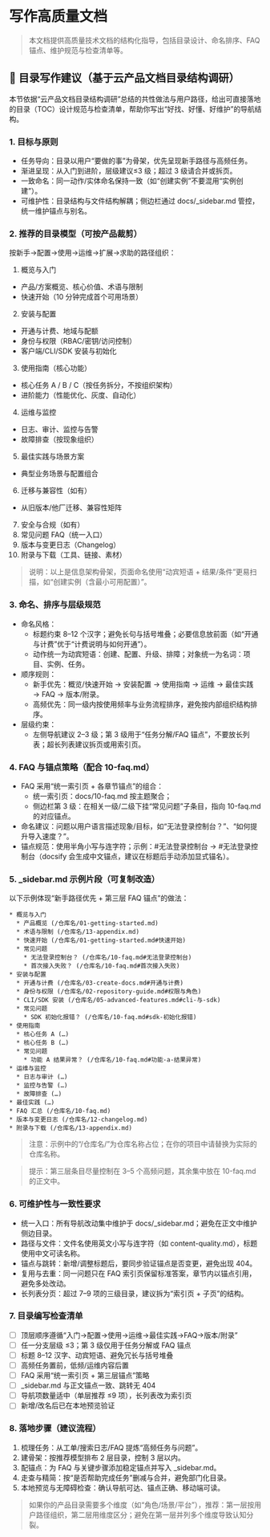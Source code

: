 # 写作高质量文档

> 本文档提供高质量技术文档的结构化指导，包括目录设计、命名排序、FAQ锚点、维护规范与检查清单等。

## 🧭 目录写作建议（基于云产品文档目录结构调研）

本节依据“云产品文档目录结构调研”总结的共性做法与用户路径，给出可直接落地的目录（TOC）设计规范与检查清单，帮助你写出“好找、好懂、好维护”的导航结构。

### 1. 目标与原则
- 任务导向：目录以用户“要做的事”为骨架，优先呈现新手路径与高频任务。
- 渐进呈现：从入门到进阶，层级建议≤3 级；超过 3 级请合并或拆页。
- 一致命名：同一动作/实体命名保持一致（如“创建实例”不要混用“实例创建”）。
- 可维护性：目录结构与文件结构解耦；侧边栏通过 docs/_sidebar.md 管控，统一维护锚点与别名。

### 2. 推荐的目录模型（可按产品裁剪）
按新手→配置→使用→运维→扩展→求助的路径组织：
1) 概览与入门
- 产品/方案概览、核心价值、术语与限制
- 快速开始（10 分钟完成首个可用场景）
2) 安装与配置
- 开通与计费、地域与配额
- 身份与权限（RBAC/密钥/访问控制）
- 客户端/CLI/SDK 安装与初始化
3) 使用指南（核心功能）
- 核心任务 A / B / C（按任务拆分，不按组织架构）
- 进阶能力（性能优化、灰度、自动化）
4) 运维与监控
- 日志、审计、监控与告警
- 故障排查（按现象组织）
5) 最佳实践与场景方案
- 典型业务场景与配置组合
6) 迁移与兼容性（如有）
- 从旧版本/他厂迁移、兼容性矩阵
7) 安全与合规（如有）
8) 常见问题 FAQ（统一入口）
9) 版本与变更日志（Changelog）
10) 附录与下载（工具、链接、素材）

> 说明：以上是信息架构骨架，页面命名使用“动宾短语 + 结果/条件”更易扫描，如“创建实例（含最小可用配置）”。

### 3. 命名、排序与层级规范
- 命名风格：
  - 标题约束 8–12 个汉字；避免长句与括号堆叠；必要信息放前面（如“开通与计费”优于“计费说明与如何开通”）。
  - 动作统一为动宾短语：创建、配置、升级、排障；对象统一为名词：项目、实例、任务。
- 顺序规则：
  - 新手优先：概览/快速开始 → 安装配置 → 使用指南 → 运维 → 最佳实践 → FAQ → 版本/附录。
  - 高频优先：同一级内按使用频率与业务流程排序，避免按内部组织结构排序。
- 层级约束：
  - 左侧导航建议 2–3 级；第 3 级用于“任务分解/FAQ 锚点”，不要放长列表；超长列表建议拆页或用索引页。

### 4. FAQ 与锚点策略（配合 10-faq.md）
- FAQ 采用“统一索引页 + 各章节锚点”的组合：
  - 统一索引页：docs/10-faq.md 按主题聚合；
  - 侧边栏第 3 级：在相关一级/二级下挂“常见问题”子条目，指向 10-faq.md 的对应锚点。
- 命名建议：问题以用户语言描述现象/目标，如“无法登录控制台？”、“如何提升导入速度？”。
- 锚点规范：使用半角小写与连字符；示例：#无法登录控制台 → #无法登录控制台（docsify 会生成中文锚点，建议在标题后手动添加显式锚名）。

### 5. _sidebar.md 示例片段（可复制改造）
以下示例体现“新手路径优先 + 第三层 FAQ 锚点”的做法：

```
* 概览与入门
  * 产品概览 (/仓库名/01-getting-started.md)
  * 术语与限制 (/仓库名/13-appendix.md)
  * 快速开始 (/仓库名/01-getting-started.md#快速开始)
  * 常见问题
    * 无法登录控制台？ (/仓库名/10-faq.md#无法登录控制台)
    * 首次接入失败？ (/仓库名/10-faq.md#首次接入失败)
* 安装与配置
  * 开通与计费 (/仓库名/03-create-docs.md#开通与计费)
  * 身份与权限 (/仓库名/02-repository-guide.md#权限与角色)
  * CLI/SDK 安装 (/仓库名/05-advanced-features.md#cli-与-sdk)
  * 常见问题
    * SDK 初始化报错？ (/仓库名/10-faq.md#sdk-初始化报错)
* 使用指南
  * 核心任务 A (…)
  * 核心任务 B (…)
  * 常见问题
    * 功能 A 结果异常？ (/仓库名/10-faq.md#功能-a-结果异常)
* 运维与监控
  * 日志与审计 (…)
  * 监控与告警 (…)
  * 故障排查 (…)
* 最佳实践 (…)
* FAQ 汇总 (/仓库名/10-faq.md)
* 版本与变更日志 (/仓库名/12-changelog.md)
* 附录与下载 (/仓库名/13-appendix.md)
```

> 注意：示例中的“/仓库名/”为仓库名称占位；在你的项目中请替换为实际的仓库名称。

> 提示：第三层条目尽量控制在 3–5 个高频问题，其余集中放在 10-faq.md 的正文中。

### 6. 可维护性与一致性要求
- 统一入口：所有导航改动集中维护于 docs/_sidebar.md；避免在正文中维护侧边目录。
- 路径与文件：文件名使用英文小写与连字符（如 content-quality.md），标题使用中文可读名称。
- 锚点与跳转：新增/调整标题后，要同步验证锚点是否变更，避免出现 404。
- 复用与去重：同一问题只在 FAQ 索引页保留标准答案，章节内以锚点引用，避免多处改动。
- 长列表分页：超过 7–9 项的三级目录，建议拆为“索引页 + 子页”的结构。

### 7. 目录编写检查清单
- [ ] 顶层顺序遵循“入门→配置→使用→运维→最佳实践→FAQ→版本/附录”
- [ ] 任一分支层级 ≤3；第 3 级仅用于任务分解或 FAQ 锚点
- [ ] 标题 8–12 汉字、动宾短语、避免冗长与括号堆叠
- [ ] 高频任务置前，低频/运维内容后置
- [ ] FAQ 采用“统一索引页 + 第三层锚点”策略
- [ ] _sidebar.md 与正文锚点一致、跳转无 404
- [ ] 导航项数量适中（单层推荐 ≤9 项），长列表改为索引页
- [ ] 新增/改名后已在本地预览验证

### 8. 落地步骤（建议流程）
1) 梳理任务：从工单/搜索日志/FAQ 提炼“高频任务与问题”。
2) 建骨架：按推荐模型排布 2 层目录，控制 3 层以内。
3) 配锚点：为 FAQ 与关键步骤添加稳定锚点并写入 _sidebar.md。
4) 走查与精简：按“是否帮助完成任务”删减与合并，避免部门化目录。
5) 本地预览与无障碍检查：确认导航可达、锚点正确、移动端可读。

> 如果你的产品目录需要多个维度（如“角色/场景/平台”），推荐：第一层按用户路径组织，第二层用维度区分；避免在第一层并列多个维度导致认知分裂。
